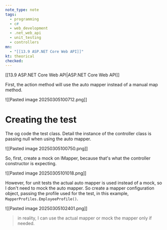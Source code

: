 ```yaml
---
note_type: note
tags:
  - programming
  - c#
  - web_development
  - .net_web_api
  - unit_testing
  - controllers
mn:
  - "[[13.9 ASP.NET Core Web API]]"
kt: theorical
checked:
---
```

[[13.9 ASP.NET Core Web API|ASP.NET Core Web API]]

First, the action method will use the auto mapper instead of a manual map method.

![[Pasted image 20250305100712.png]]

# Creating the test
The og code the test class. Detail the instance of the controller class is passing null when using the auto mapper.

![[Pasted image 20250305100750.png]]

So, first, create a mock on IMapper, because that's what the controller constructor is expecting.

![[Pasted image 20250305101018.png]]

However, for unit tests the actual auto mapper is used instead of a mock, so I don't need to mock the auto mapper. So create a mapper configuration object, passing the profile used for the test, in this example, `MapperProfiles.EmployeeProfile()`.

![[Pasted image 20250305102401.png]]

>in reality, I can use the actual mapper or mock the mapper only if needed.

